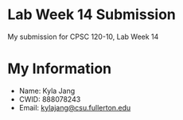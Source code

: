 # Lab Week 14 Submission

My submission for CPSC 120-10, Lab Week 14

# My Information

* Name: Kyla Jang
* CWID: 888078243
* Email: kylajang@csu.fullerton.edu
